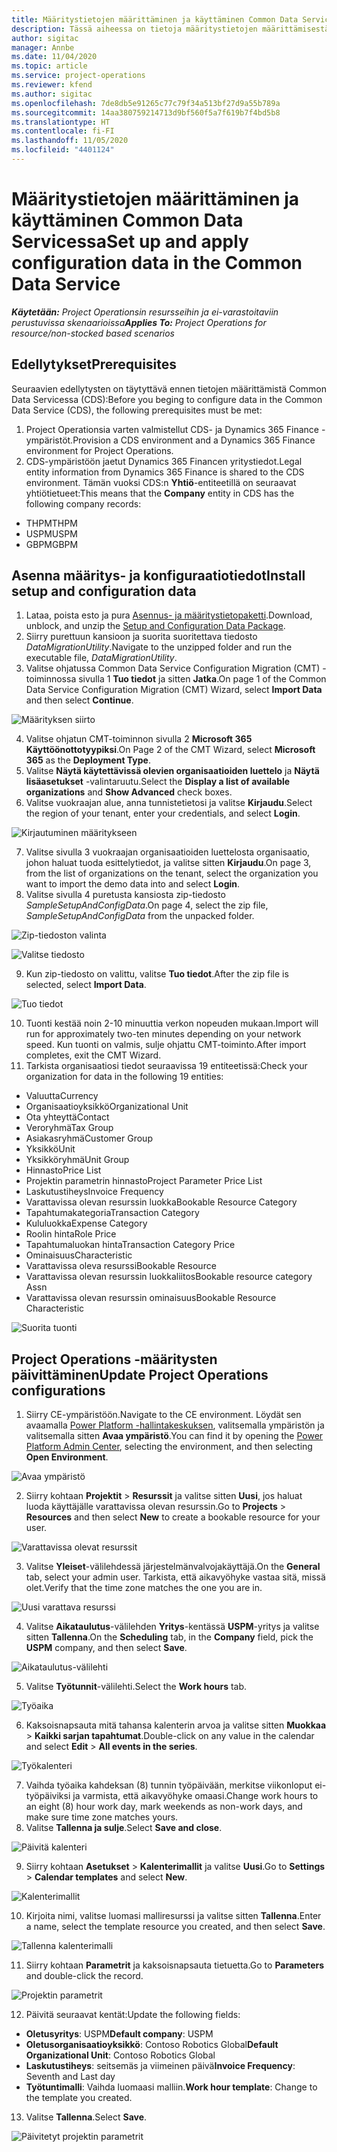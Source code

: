 ```yaml
---
title: Määritystietojen määrittäminen ja käyttäminen Common Data Servicessa
description: Tässä aiheessa on tietoja määritystietojen määrittämisestä ja käyttöönotosta Project Operationsissa.
author: sigitac
manager: Annbe
ms.date: 11/04/2020
ms.topic: article
ms.service: project-operations
ms.reviewer: kfend
ms.author: sigitac
ms.openlocfilehash: 7de8db5e91265c77c79f34a513bf27d9a55b789a
ms.sourcegitcommit: 14aa380759214713d9bf560f5a7f619b7f4bd5b8
ms.translationtype: HT
ms.contentlocale: fi-FI
ms.lasthandoff: 11/05/2020
ms.locfileid: "4401124"
---
```

# <a name="set-up-and-apply-configuration-data-in-the-common-data-service"></a><span data-ttu-id="f20d0-103">Määritystietojen määrittäminen ja käyttäminen Common Data Servicessa</span><span class="sxs-lookup"><span data-stu-id="f20d0-103">Set up and apply configuration data in the Common Data Service</span></span> 

<span data-ttu-id="f20d0-104">_**Käytetään:** Project Operationsin resursseihin ja ei-varastoitaviin perustuvissa skenaarioissa_</span><span class="sxs-lookup"><span data-stu-id="f20d0-104">_**Applies To:** Project Operations for resource/non-stocked based scenarios_</span></span>

## <a name="prerequisites"></a><span data-ttu-id="f20d0-105">Edellytykset</span><span class="sxs-lookup"><span data-stu-id="f20d0-105">Prerequisites</span></span>

<span data-ttu-id="f20d0-106">Seuraavien edellytysten on täytyttävä ennen tietojen määrittämistä Common Data Servicessa (CDS):</span><span class="sxs-lookup"><span data-stu-id="f20d0-106">Before you beging to configure data in the Common Data Service (CDS), the following prerequisites must be met:</span></span>

1.  <span data-ttu-id="f20d0-107">Project Operationsia varten valmistellut CDS- ja Dynamics 365 Finance -ympäristöt.</span><span class="sxs-lookup"><span data-stu-id="f20d0-107">Provision a CDS environment and a Dynamics 365 Finance environment for Project Operations.</span></span>
2.  <span data-ttu-id="f20d0-108">CDS-ympäristöön jaetut Dynamics 365 Financen yritystiedot.</span><span class="sxs-lookup"><span data-stu-id="f20d0-108">Legal entity information from Dynamics 365 Finance is shared to the CDS environment.</span></span> <span data-ttu-id="f20d0-109">Tämän vuoksi CDS:n **Yhtiö**-entiteetillä on seuraavat yhtiötietueet:</span><span class="sxs-lookup"><span data-stu-id="f20d0-109">This means that the **Company** entity in CDS has the following company records:</span></span>
  - <span data-ttu-id="f20d0-110">THPM</span><span class="sxs-lookup"><span data-stu-id="f20d0-110">THPM</span></span>
  - <span data-ttu-id="f20d0-111">USPM</span><span class="sxs-lookup"><span data-stu-id="f20d0-111">USPM</span></span>
  - <span data-ttu-id="f20d0-112">GBPM</span><span class="sxs-lookup"><span data-stu-id="f20d0-112">GBPM</span></span>

## <a name="install-setup-and-configuration-data"></a><span data-ttu-id="f20d0-113">Asenna määritys- ja konfiguraatiotiedot</span><span class="sxs-lookup"><span data-stu-id="f20d0-113">Install setup and configuration data</span></span>

1. <span data-ttu-id="f20d0-114">Lataa, poista esto ja pura [Asennus- ja määritystietopaketti](https://download.microsoft.com/download/1/3/4/1349369c-6209-42b7-b3b4-5be0e67cacd8/ProjOpsSampleSetupData-%20Integrated%20UR1.zip).</span><span class="sxs-lookup"><span data-stu-id="f20d0-114">Download, unblock, and unzip the [Setup and Configuration Data Package](https://download.microsoft.com/download/1/3/4/1349369c-6209-42b7-b3b4-5be0e67cacd8/ProjOpsSampleSetupData-%20Integrated%20UR1.zip).</span></span>
2. <span data-ttu-id="f20d0-115">Siirry purettuun kansioon ja suorita suoritettava tiedosto *DataMigrationUtility*.</span><span class="sxs-lookup"><span data-stu-id="f20d0-115">Navigate to the unzipped folder and run the executable file, *DataMigrationUtility*.</span></span>
3. <span data-ttu-id="f20d0-116">Valitse ohjatussa Common Data Service Configuration Migration (CMT) -toiminnossa sivulla 1 **Tuo tiedot** ja sitten **Jatka**.</span><span class="sxs-lookup"><span data-stu-id="f20d0-116">On page 1 of the Common Data Service Configuration Migration (CMT) Wizard, select **Import Data** and then select **Continue**.</span></span>

![Määrityksen siirto](./media/1ConfigurationMigration.png)

4. <span data-ttu-id="f20d0-118">Valitse ohjatun CMT-toiminnon sivulla 2 **Microsoft 365** **Käyttöönottotyypiksi**.</span><span class="sxs-lookup"><span data-stu-id="f20d0-118">On Page 2 of the CMT Wizard, select **Microsoft 365** as the **Deployment Type**.</span></span>
5. <span data-ttu-id="f20d0-119">Valitse **Näytä käytettävissä olevien organisaatioiden luettelo** ja **Näytä lisäasetukset** -valintaruutu.</span><span class="sxs-lookup"><span data-stu-id="f20d0-119">Select the **Display a list of available organizations** and **Show Advanced** check boxes.</span></span>
6. <span data-ttu-id="f20d0-120">Valitse vuokraajan alue, anna tunnistetietosi ja valitse **Kirjaudu**.</span><span class="sxs-lookup"><span data-stu-id="f20d0-120">Select the region of your tenant, enter your credentials, and select **Login**.</span></span>

![Kirjautuminen määritykseen](./media/2ConfigurationSignin.png)

7. <span data-ttu-id="f20d0-122">Valitse sivulla 3 vuokraajan organisaatioiden luettelosta organisaatio, johon haluat tuoda esittelytiedot, ja valitse sitten **Kirjaudu**.</span><span class="sxs-lookup"><span data-stu-id="f20d0-122">On page 3, from the list of organizations on the tenant, select the organization you want to import the demo data into and select **Login**.</span></span>
8. <span data-ttu-id="f20d0-123">Valitse sivulla 4 puretusta kansiosta zip-tiedosto *SampleSetupAndConfigData*.</span><span class="sxs-lookup"><span data-stu-id="f20d0-123">On page 4, select the zip file, *SampleSetupAndConfigData* from the unpacked folder.</span></span>

![Zip-tiedoston valinta](./media/3ZipFile.png)

![Valitse tiedosto](./media/4SelectAFile.png)

9. <span data-ttu-id="f20d0-126">Kun zip-tiedosto on valittu, valitse **Tuo tiedot**.</span><span class="sxs-lookup"><span data-stu-id="f20d0-126">After the zip file is selected, select **Import Data**.</span></span>

![Tuo tiedot](./media/5ImportData.png)

10. <span data-ttu-id="f20d0-128">Tuonti kestää noin 2-10 minuuttia verkon nopeuden mukaan.</span><span class="sxs-lookup"><span data-stu-id="f20d0-128">Import will run for approximately two-ten minutes depending on your network speed.</span></span> <span data-ttu-id="f20d0-129">Kun tuonti on valmis, sulje ohjattu CMT-toiminto.</span><span class="sxs-lookup"><span data-stu-id="f20d0-129">After import completes, exit the CMT Wizard.</span></span> 
11. <span data-ttu-id="f20d0-130">Tarkista organisaatiosi tiedot seuraavissa 19 entiteetissä:</span><span class="sxs-lookup"><span data-stu-id="f20d0-130">Check your organization for data in the following 19 entities:</span></span>

  - <span data-ttu-id="f20d0-131">Valuutta</span><span class="sxs-lookup"><span data-stu-id="f20d0-131">Currency</span></span>
  - <span data-ttu-id="f20d0-132">Organisaatioyksikkö</span><span class="sxs-lookup"><span data-stu-id="f20d0-132">Organizational Unit</span></span>
  - <span data-ttu-id="f20d0-133">Ota yhteyttä</span><span class="sxs-lookup"><span data-stu-id="f20d0-133">Contact</span></span>
  - <span data-ttu-id="f20d0-134">Veroryhmä</span><span class="sxs-lookup"><span data-stu-id="f20d0-134">Tax Group</span></span>
  - <span data-ttu-id="f20d0-135">Asiakasryhmä</span><span class="sxs-lookup"><span data-stu-id="f20d0-135">Customer Group</span></span>
  - <span data-ttu-id="f20d0-136">Yksikkö</span><span class="sxs-lookup"><span data-stu-id="f20d0-136">Unit</span></span>
  - <span data-ttu-id="f20d0-137">Yksikköryhmä</span><span class="sxs-lookup"><span data-stu-id="f20d0-137">Unit Group</span></span>
  - <span data-ttu-id="f20d0-138">Hinnasto</span><span class="sxs-lookup"><span data-stu-id="f20d0-138">Price List</span></span>
  - <span data-ttu-id="f20d0-139">Projektin parametrin hinnasto</span><span class="sxs-lookup"><span data-stu-id="f20d0-139">Project Parameter Price List</span></span>
  - <span data-ttu-id="f20d0-140">Laskutustiheys</span><span class="sxs-lookup"><span data-stu-id="f20d0-140">Invoice Frequency</span></span>
  - <span data-ttu-id="f20d0-141">Varattavissa olevan resurssin luokka</span><span class="sxs-lookup"><span data-stu-id="f20d0-141">Bookable Resource Category</span></span>
  - <span data-ttu-id="f20d0-142">Tapahtumakategoria</span><span class="sxs-lookup"><span data-stu-id="f20d0-142">Transaction Category</span></span>
  - <span data-ttu-id="f20d0-143">Kululuokka</span><span class="sxs-lookup"><span data-stu-id="f20d0-143">Expense Category</span></span>
  - <span data-ttu-id="f20d0-144">Roolin hinta</span><span class="sxs-lookup"><span data-stu-id="f20d0-144">Role Price</span></span>
  - <span data-ttu-id="f20d0-145">Tapahtumaluokan hinta</span><span class="sxs-lookup"><span data-stu-id="f20d0-145">Transaction Category Price</span></span>
  - <span data-ttu-id="f20d0-146">Ominaisuus</span><span class="sxs-lookup"><span data-stu-id="f20d0-146">Characteristic</span></span>
  - <span data-ttu-id="f20d0-147">Varattavissa oleva resurssi</span><span class="sxs-lookup"><span data-stu-id="f20d0-147">Bookable Resource</span></span>
  - <span data-ttu-id="f20d0-148">Varattavissa olevan resurssin luokkaliitos</span><span class="sxs-lookup"><span data-stu-id="f20d0-148">Bookable resource category Assn</span></span>
  - <span data-ttu-id="f20d0-149">Varattavissa olevan resurssin ominaisuus</span><span class="sxs-lookup"><span data-stu-id="f20d0-149">Bookable Resource Characteristic</span></span>

![Suorita tuonti](./media/6CompleteImport.png)

## <a name="update-project-operations-configurations"></a><span data-ttu-id="f20d0-151">Project Operations -määritysten päivittäminen</span><span class="sxs-lookup"><span data-stu-id="f20d0-151">Update Project Operations configurations</span></span>

1. <span data-ttu-id="f20d0-152">Siirry CE-ympäristöön.</span><span class="sxs-lookup"><span data-stu-id="f20d0-152">Navigate to the CE environment.</span></span> <span data-ttu-id="f20d0-153">Löydät sen avaamalla [Power Platform -hallintakeskuksen](https://admin.powerplatform.microsoft.com/environments), valitsemalla ympäristön ja valitsemalla sitten **Avaa ympäristö**.</span><span class="sxs-lookup"><span data-stu-id="f20d0-153">You can find it by opening the [Power Platform Admin Center](https://admin.powerplatform.microsoft.com/environments), selecting the environment, and then selecting **Open Environment**.</span></span> 

![Avaa ympäristö](./media/7OpenEnvironment.png)

2. <span data-ttu-id="f20d0-155">Siirry kohtaan **Projektit** > **Resurssit** ja valitse sitten **Uusi**, jos haluat luoda käyttäjälle varattavissa olevan resurssin.</span><span class="sxs-lookup"><span data-stu-id="f20d0-155">Go to **Projects** > **Resources** and then select **New** to create a bookable resource for your user.</span></span>

![Varattavissa olevat resurssit](./media/8BookableResources.png)

3. <span data-ttu-id="f20d0-157">Valitse **Yleiset**-välilehdessä järjestelmänvalvojakäyttäjä.</span><span class="sxs-lookup"><span data-stu-id="f20d0-157">On the **General** tab, select your admin user.</span></span> <span data-ttu-id="f20d0-158">Tarkista, että aikavyöhyke vastaa sitä, missä olet.</span><span class="sxs-lookup"><span data-stu-id="f20d0-158">Verify that the time zone matches the one you are in.</span></span> 

![Uusi varattava resurssi](./media/9NewBookableResource.png)

4. <span data-ttu-id="f20d0-160">Valitse **Aikataulutus**-välilehden **Yritys**-kentässä **USPM**-yritys ja valitse sitten **Tallenna**.</span><span class="sxs-lookup"><span data-stu-id="f20d0-160">On the **Scheduling** tab, in the **Company** field, pick the **USPM** company, and then select **Save**.</span></span> 

![Aikataulutus-välilehti](./media/10SchedulingTab.png)

5. <span data-ttu-id="f20d0-162">Valitse **Työtunnit**-välilehti.</span><span class="sxs-lookup"><span data-stu-id="f20d0-162">Select the **Work hours** tab.</span></span>  

![Työaika](./media/11WorkHours.png)

6. <span data-ttu-id="f20d0-164">Kaksoisnapsauta mitä tahansa kalenterin arvoa ja valitse sitten **Muokkaa** > **Kaikki sarjan tapahtumat**.</span><span class="sxs-lookup"><span data-stu-id="f20d0-164">Double-click on any value in the calendar and select **Edit** > **All events in the series**.</span></span> 

![Työkalenteri](./media/12WorkCalendar.png)

7. <span data-ttu-id="f20d0-166">Vaihda työaika kahdeksan (8) tunnin työpäivään, merkitse viikonloput ei-työpäiviksi ja varmista, että aikavyöhyke omaasi.</span><span class="sxs-lookup"><span data-stu-id="f20d0-166">Change work hours to an eight (8) hour work day, mark weekends as non-work days, and make sure time zone matches yours.</span></span> 
8. <span data-ttu-id="f20d0-167">Valitse **Tallenna ja sulje**.</span><span class="sxs-lookup"><span data-stu-id="f20d0-167">Select **Save and close**.</span></span>

![Päivitä kalenteri](./media/13UpdateCalendar.png)

9. <span data-ttu-id="f20d0-169">Siirry kohtaan **Asetukset** > **Kalenterimallit** ja valitse **Uusi**.</span><span class="sxs-lookup"><span data-stu-id="f20d0-169">Go to **Settings** > **Calendar templates** and select **New**.</span></span>
 
 ![Kalenterimallit](./media/14CalendarTemplates.png)
 
 10. <span data-ttu-id="f20d0-171">Kirjoita nimi, valitse luomasi malliresurssi ja valitse sitten **Tallenna**.</span><span class="sxs-lookup"><span data-stu-id="f20d0-171">Enter a name, select the template resource you created, and then select **Save**.</span></span> 
 
 ![Tallenna kalenterimalli](./media/15SaveCalendarTemplate.png)
 
 11. <span data-ttu-id="f20d0-173">Siirry kohtaan **Parametrit** ja kaksoisnapsauta tietuetta.</span><span class="sxs-lookup"><span data-stu-id="f20d0-173">Go to **Parameters** and double-click the record.</span></span> 
 
 ![Projektin parametrit](./media/16ProjectParameters.png)
 
12. <span data-ttu-id="f20d0-175">Päivitä seuraavat kentät:</span><span class="sxs-lookup"><span data-stu-id="f20d0-175">Update the following fields:</span></span>

 - <span data-ttu-id="f20d0-176">**Oletusyritys**: USPM</span><span class="sxs-lookup"><span data-stu-id="f20d0-176">**Default company**: USPM</span></span>
 - <span data-ttu-id="f20d0-177">**Oletusorganisaatioyksikkö**: Contoso Robotics Global</span><span class="sxs-lookup"><span data-stu-id="f20d0-177">**Default Organizational Unit**: Contoso Robotics Global</span></span>
 - <span data-ttu-id="f20d0-178">**Laskutustiheys**: seitsemäs ja viimeinen päivä</span><span class="sxs-lookup"><span data-stu-id="f20d0-178">**Invoice Frequency**: Seventh and Last day</span></span>
 - <span data-ttu-id="f20d0-179">**Työtuntimalli**: Vaihda luomaasi malliin.</span><span class="sxs-lookup"><span data-stu-id="f20d0-179">**Work hour template**: Change to the template you created.</span></span>

13. <span data-ttu-id="f20d0-180">Valitse **Tallenna**.</span><span class="sxs-lookup"><span data-stu-id="f20d0-180">Select **Save**.</span></span> 

![Päivitetyt projektin parametrit](./media/17UpdatedProjectParameters.png)
